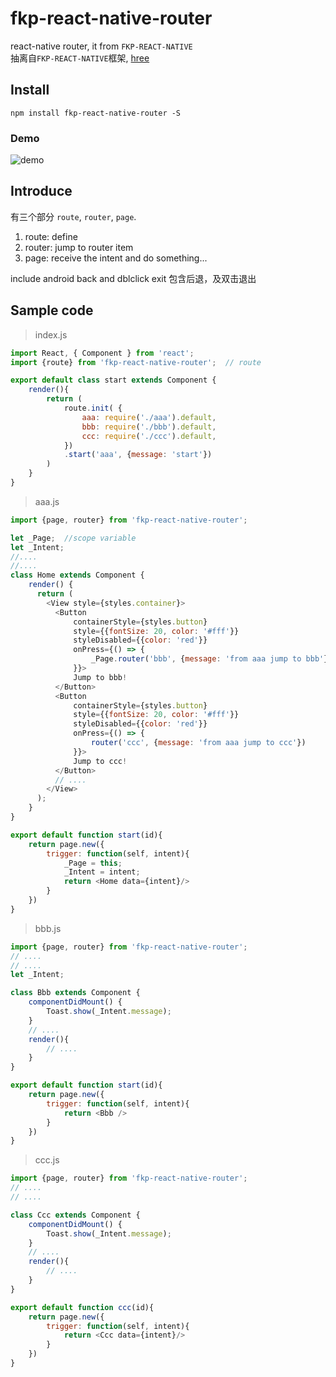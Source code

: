# fkp-react-native-router
react-native router, it from `FKP-REACT-NATIVE`     
抽离自`FKP-REACT-NATIVE`框架, [hree](https://github.com/webkixi/FKP-REST)  


## Install
```
npm install fkp-react-native-router -S
```

### Demo  

![demo](http://www.agzgz.com/images/demo/rn_router.gif)


## Introduce
有三个部分 `route`, `router`, `page`.  
1. route: define  
2. router: jump to router item  
3. page: receive the intent and do something...

include android back and dblclick exit
包含后退，及双击退出   

## Sample code  
> index.js  

```js
import React, { Component } from 'react';
import {route} from 'fkp-react-native-router';  // route

export default class start extends Component {
    render(){
        return (
            route.init( {
                aaa: require('./aaa').default,
                bbb: require('./bbb').default,
                ccc: require('./ccc').default,
            })
            .start('aaa', {message: 'start'})
        )
    }
}
```  

> aaa.js  

```js  
import {page, router} from 'fkp-react-native-router';

let _Page;  //scope variable
let _Intent;
//....
//....
class Home extends Component {
    render() {
      return (
        <View style={styles.container}>
          <Button
              containerStyle={styles.button}
              style={{fontSize: 20, color: '#fff'}}
              styleDisabled={{color: 'red'}}
              onPress={() => {
                  _Page.router('bbb', {message: 'from aaa jump to bbb'})
              }}>
              Jump to bbb!
          </Button>
          <Button
              containerStyle={styles.button}
              style={{fontSize: 20, color: '#fff'}}
              styleDisabled={{color: 'red'}}
              onPress={() => {
                  router('ccc', {message: 'from aaa jump to ccc'})
              }}>
              Jump to ccc!
          </Button>
          // ....
        </View>
      );
    }
}

export default function start(id){
    return page.new({
        trigger: function(self, intent){
            _Page = this;
            _Intent = intent;
            return <Home data={intent}/>
        }
    })
}
```  

> bbb.js  

```js
import {page, router} from 'fkp-react-native-router';
// ....
// ....
let _Intent;

class Bbb extends Component {
    componentDidMount() {
        Toast.show(_Intent.message);
    }
    // ....
    render(){
        // ....
    }
}

export default function start(id){
    return page.new({
        trigger: function(self, intent){
            return <Bbb />
        }
    })
}
```

> ccc.js  

```js
import {page, router} from 'fkp-react-native-router';
// ....
// ....

class Ccc extends Component {
    componentDidMount() {
        Toast.show(_Intent.message);
    }
    // ....
    render(){
        // ....         
    }
}

export default function ccc(id){
    return page.new({
        trigger: function(self, intent){             
            return <Ccc data={intent}/>
        }
    })
}
```
